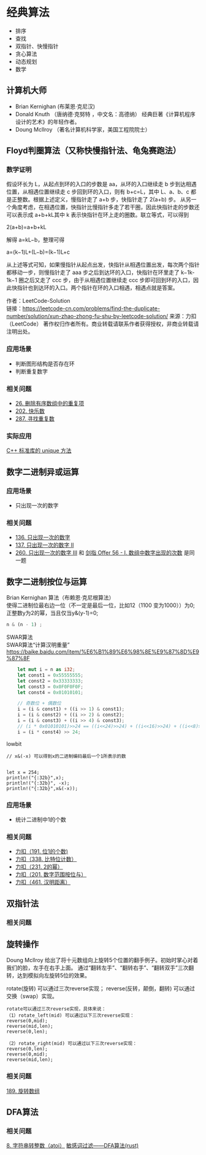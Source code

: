 # 经典算法
- 排序
- 查找
- 双指针、快慢指针
- 贪心算法
- 动态规划
- 数学


## 计算机大师
- Brian Kernighan (布莱恩·克尼汉)
- Donald Knuth （唐纳德·克努特 ，中文名：高德纳） 经典巨著《计算机程序设计的艺术》的年轻作者。
- Doung Mcllroy （著名计算机科学家，美国工程院院士）

## Floyd判圈算法（又称快慢指针法、龟兔赛跑法）
### 数学证明
假设环长为 L，从起点到环的入口的步数是 aa，从环的入口继续走 b 步到达相遇位置，从相遇位置继续走 c 步回到环的入口，则有 b+c=L，其中 L、a、b、c 都是正整数。根据上述定义，慢指针走了 a+b 步，快指针走了 2(a+b) 步。
从另一个角度考虑，在相遇位置，快指针比慢指针多走了若干圈，因此快指针走的步数还可以表示成 a+b+kL其中 k 表示快指针在环上走的圈数。联立等式，可以得到

2(a+b)=a+b+kL

解得 a=kL−b，整理可得

a=(k−1)L+(L−b)=(k−1)L+c

从上述等式可知，如果慢指针从起点出发，快指针从相遇位置出发，每次两个指针都移动一步，则慢指针走了 aaa 步之后到达环的入口，快指针在环里走了 k−1k-1k−1 圈之后又走了 ccc 步，由于从相遇位置继续走 ccc 步即可回到环的入口，因此快指针也到达环的入口。两个指针在环的入口相遇，相遇点就是答案。

作者：LeetCode-Solution  
链接：https://leetcode-cn.com/problems/find-the-duplicate-number/solution/xun-zhao-zhong-fu-shu-by-leetcode-solution/
来源：力扣（LeetCode）
著作权归作者所有。商业转载请联系作者获得授权，非商业转载请注明出处。

### 应用场景
- 判断图形结构是否存在环
- 判断重复数字

### 相关问题
- [26. 删除有序数组中的重复项](https://leetcode-cn.com/problems/remove-duplicates-from-sorted-array/ )
- [202. 快乐数](https://leetcode-cn.com/problems/happy-number/ ) 
- [287. 寻找重复数](https://leetcode-cn.com/problems/find-the-duplicate-number/ )

### 实际应用
[C++ 标准库的 unique 方法](http://www.cplusplus.com/reference/algorithm/unique/ )

## 数字二进制异或运算

### 应用场景
- 只出现一次的数字

### 相关问题
- [136. 只出现一次的数字]( https://leetcode-cn.com/problems/single-number/)
- [137. 只出现一次的数字 II]( https://leetcode-cn.com/problems/single-number-ii/)
- [260. 只出现一次的数字 III](https://leetcode-cn.com/problems/single-number-iii/) 和 [剑指 Offer 56 - I. 数组中数字出现的次数](https://leetcode-cn.com/problems/shu-zu-zhong-shu-zi-chu-xian-de-ci-shu-lcof/) 是同一题


## 数字二进制按位与运算
Brian Kernighan 算法（布赖恩·克尼根算法）  
使得二进制位最右边一位（不一定是最后一位，比如12（1100 变为1000））为0; 
正整数y为2的幂，当且仅当y&(y-1)=0;

```rust
n & (n - 1) ;
```
SWAR算法   
SWAR算法“计算汉明重量” https://baike.baidu.com/item/%E6%B1%89%E6%98%8E%E9%87%8D%E9%87%8F
```rust
    let mut i = n as i32;
    let const1 = 0x55555555;
    let const2 = 0x33333333;
    let const3 = 0x0F0F0F0F;
    let const4 = 0x01010101;

    // 奇数位 + 偶数位
    i = (i & const1) + ((i >> 1) & const1);
    i = (i & const2) + ((i >> 2) & const2);
    i = (i & const3) + ((i >> 4) & const3);
    // (i * 0x01010101)>>24 == ((i<<24)>>24) + ((i<<16)>>24) + ((i<<8)>>24) + ((i<<0)>>24)
    i = (i * const4) >> 24;
```

lowbit
```
// x&(-x) 可以得到x的二进制编码最后一个1所表示的数


let x = 254;
println!("{:32b}",x);
println!("{:32b}", -x);
println!("{:32b}",x&(-x));
```
### 应用场景
- 统计二进制中1的个数

### 相关问题
- [力扣（191. 位1的个数)](https://leetcode-cn.com/problems/number-of-1-bits/)
- [力扣（338. 比特位计数）](https://leetcode-cn.com/problems/counting-bits/)
- [力扣（231. 2的幂）](https://leetcode-cn.com/problems/power-of-two/)
- [力扣（201. 数字范围按位与） ](https://leetcode-cn.com/problems/bitwise-and-of-numbers-range/)
- [力扣（461. 汉明距离）](https://leetcode-cn.com/problems/hamming-distance/ )

## 双指针法

### 相关问题

## 旋转操作
Doung Mcllroy 给出了将十元数组向上旋转5个位置的翻手例子。初始时掌心对着我们的脸，左手在右手上面。
通过“翻转左手”、“翻转右手”、“翻转双手”三次翻转，达到模拟向左旋转5位的效果。

rotate(旋转) 可以通过三次reverse实现；
reverse(反转，颠倒，翻转) 可以通过交换（swap）实现。

```
rotate可以通过三次reverse实现，具体来说：
（1）rotate_left(mid) 可以通过以下三次reverse实现：
reverse(0,mid);
reverse(mid,len);
reverse(0,len);

（2）rotate_right(mid) 可以通过以下三次reverse实现：
reverse(0,len);
reverse(0,mid);
reverse(mid,len);
```
### 相关问题
[189. 旋转数组](https://leetcode-cn.com/problems/rotate-array/) 

## DFA算法

### 相关问题
[8. 字符串转整数（atoi）](https://leetcode-cn.com/problems/string-to-integer-atoi/ )
[敏感词过滤——DFA算法(rust)](https://github.com/smallswan/rust-by-example/blob/master/src/dfa.rs )